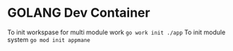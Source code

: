 # GOLANG Dev Container

To init workspase for multi module work `go work init ./app`
To init module system `go mod init appmane`


